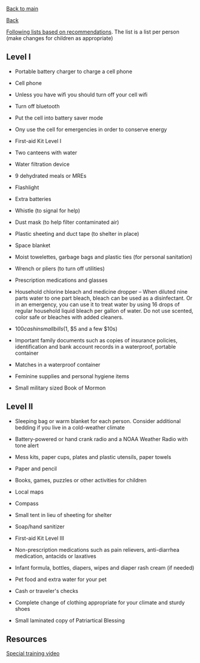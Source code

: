 [Back to  main](../README.md)

[Back](prep.md)

[Following lists based on recommendations](https://www.ready.gov/kit).  The list is a list per person (make changes for children as appropriate)

## Level I
* Portable battery charger to charge a cell phone

* Cell phone

* Unless you have wifi you should turn off your cell wifi

* Turn off bluetooth

* Put the cell into battery saver mode

* Ony use the cell for emergencies in order to conserve energy

* First-aid Kit Level I

* Two canteens with water

* Water filtration device

* 9 dehydrated meals or MREs

* Flashlight

* Extra batteries

* Whistle (to signal for help)

* Dust mask (to help filter contaminated air)

* Plastic sheeting and duct tape (to shelter in place)

* Space blanket

* Moist towelettes, garbage bags and plastic ties (for personal sanitation)

* Wrench or pliers (to turn off utilities)

* Prescription medications and glasses

* Household chlorine bleach and medicine dropper – When diluted nine parts water to one part bleach, bleach can be used as a disinfectant. Or in an emergency, you can use it to treat water by using 16 drops of regular household liquid bleach per gallon of water. Do not use scented, color safe or bleaches with added cleaners.

* $100 cash in small bills ($1, $5 and a few $10s)

* Important family documents such as copies of insurance policies, identification and bank account records in a waterproof, portable container

* Matches in a waterproof container

* Feminine supplies and personal hygiene items

* Small military sized Book of Mormon

## Level II
* Sleeping bag or warm blanket for each person. Consider additional bedding if you live in a cold-weather climate

* Battery-powered or hand crank radio and a NOAA Weather Radio with tone alert

* Mess kits, paper cups, plates and plastic utensils, paper towels

* Paper and pencil

* Books, games, puzzles or other activities for children

* Local maps

* Compass

* Small tent in lieu of sheeting for shelter

* Soap/hand sanitizer

* First-aid Kit Level III

* Non-prescription medications such as pain relievers, anti-diarrhea medication, antacids or laxatives

* Infant formula, bottles, diapers, wipes and diaper rash cream (if needed)

* Pet food and extra water for your pet

* Cash or traveler's checks

* Complete change of clothing appropriate for your climate and sturdy shoes

* Small laminated copy of Patriartical Blessing

## Resources

[Special training video](http://www2c.cdc.gov/podcasts/player.asp?f=8626691)
